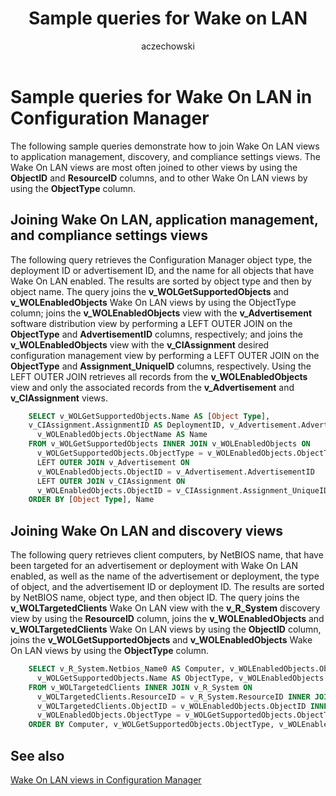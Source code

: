 ﻿---
title: Sample queries for Wake on LAN
titleSuffix: Configuration Manager
description: Sample queries that show how to join Wake On LAN views to application management, discovery, and compliance settings views.
ms.date: 04/30/2019
ms.prod: configuration-manager
ms.technology: configmgr-other #app client compliance hybrid osd protect sum
ms.topic: conceptual
ms.collection: M365-identity-device-management
ms.assetid: 8a1dcdff-9578-447c-b3cf-3c72166bf7cc
author: aczechowski
ms.author: aaroncz
manager: dougeby
---

# Sample queries for Wake On LAN in Configuration Manager

The following sample queries demonstrate how to join Wake On LAN views to application management, discovery, and compliance settings views. The Wake On LAN views are most often joined to other views by using the **ObjectID** and **ResourceID** columns, and to other Wake On LAN views by using the **ObjectType** column.

## Joining Wake On LAN, application management, and compliance settings views

The following query retrieves the Configuration Manager object type, the deployment ID or advertisement ID, and the name for all objects that have Wake On LAN enabled. The results are sorted by object type and then by object name. The query joins the **v_WOLGetSupportedObjects** and **v_WOLEnabledObjects** Wake On LAN views by using the ObjectType column; joins the **v_WOLEnabledObjects** view with the **v_Advertisement** software distribution view by performing a LEFT OUTER JOIN on the **ObjectType** and **AdvertisementID** columns, respectively; and joins the **v_WOLEnabledObjects** view with the **v_CIAssignment** desired configuration management view by performing a LEFT OUTER JOIN on the **ObjectType** and **Assignment_UniqueID** columns, respectively. Using the LEFT OUTER JOIN retrieves all records from the **v_WOLEnabledObjects** view and only the associated records from the **v_Advertisement** and **v_CIAssignment** views.

```sql
    SELECT v_WOLGetSupportedObjects.Name AS [Object Type], 
    v_CIAssignment.AssignmentID AS DeploymentID, v_Advertisement.AdvertisementID 
      v_WOLEnabledObjects.ObjectName AS Name 
    FROM v_WOLGetSupportedObjects INNER JOIN v_WOLEnabledObjects ON 
      v_WOLGetSupportedObjects.ObjectType = v_WOLEnabledObjects.ObjectType 
      LEFT OUTER JOIN v_Advertisement ON 
      v_WOLEnabledObjects.ObjectID = v_Advertisement.AdvertisementID 
      LEFT OUTER JOIN v_CIAssignment ON 
      v_WOLEnabledObjects.ObjectID = v_CIAssignment.Assignment_UniqueID 
    ORDER BY [Object Type], Name 
```

## Joining Wake On LAN and discovery views

The following query retrieves client computers, by NetBIOS name, that have been targeted for an advertisement or deployment with Wake On LAN enabled, as well as the name of the advertisement or deployment, the type of object, and the advertisement ID or deployment ID. The results are sorted by NetBIOS name, object type, and then object ID. The query joins the **v_WOLTargetedClients** Wake On LAN view with the **v_R_System** discovery view by using the **ResourceID** column, joins the **v_WOLEnabledObjects** and **v_WOLTargetedClients** Wake On LAN views by using the **ObjectID** column, joins the **v_WOLGetSupportedObjects** and **v_WOLEnabledObjects** Wake On LAN views by using the **ObjectType** column.

```sql
    SELECT v_R_System.Netbios_Name0 AS Computer, v_WOLEnabledObjects.ObjectName, 
      v_WOLGetSupportedObjects.Name AS ObjectType, v_WOLEnabledObjects.ObjectID 
    FROM v_WOLTargetedClients INNER JOIN v_R_System ON 
      v_WOLTargetedClients.ResourceID = v_R_System.ResourceID INNER JOIN v_WOLEnabledObjects ON 
      v_WOLTargetedClients.ObjectID = v_WOLEnabledObjects.ObjectID INNER JOIN v_WOLGetSupportedObjects ON 
      v_WOLEnabledObjects.ObjectType = v_WOLGetSupportedObjects.ObjectType 
    ORDER BY Computer, v_WOLGetSupportedObjects.ObjectType, v_WOLEnabledObjects.ObjectID 
```

## See also

[Wake On LAN views in Configuration Manager](wake-lan-views-configuration-manager.md)